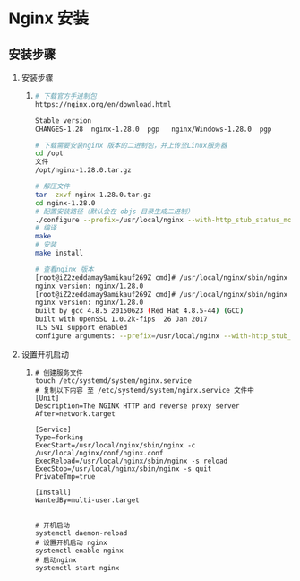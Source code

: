 # Nginx 安装 

## 安装步骤

1. 安装步骤

   1. ```bash
      # 下载官方手进制包
      https://nginx.org/en/download.html
      
      Stable version
      CHANGES-1.28	nginx-1.28.0  pgp	nginx/Windows-1.28.0  pgp
      
      # 下载需要安装nginx 版本的二进制包，并上传至Linux服务器
      cd /opt
      文件
      /opt/nginx-1.28.0.tar.gz
      
      # 解压文件
      tar -zxvf nginx-1.28.0.tar.gz
      cd nginx-1.28.0
      # 配置安装路径（默认会在 objs 目录生成二进制）
      ./configure --prefix=/usr/local/nginx --with-http_stub_status_module --with-http_ssl_module --with-http_v2_module --with-http_sub_module --with-http_gzip_static_module --with-pcre
      # 编译
      make
      # 安装
      make install
      
      # 查看nginx 版本
      [root@iZ2zeddamay9amikauf269Z cmd]# /usr/local/nginx/sbin/nginx -v
      nginx version: nginx/1.28.0
      [root@iZ2zeddamay9amikauf269Z cmd]# /usr/local/nginx/sbin/nginx -V
      nginx version: nginx/1.28.0
      built by gcc 4.8.5 20150623 (Red Hat 4.8.5-44) (GCC) 
      built with OpenSSL 1.0.2k-fips  26 Jan 2017
      TLS SNI support enabled
      configure arguments: --prefix=/usr/local/nginx --with-http_stub_status_module --with-http_ssl_module --with-http_v2_module --with-http_sub_module --with-http_gzip_static_module --with-pcre
      
      
      ```

2. 设置开机启动

   1. ```
      # 创建服务文件
      touch /etc/systemd/system/nginx.service
      # 复制以下内容 至 /etc/systemd/system/nginx.service 文件中
      [Unit]
      Description=The NGINX HTTP and reverse proxy server
      After=network.target
      
      [Service]
      Type=forking
      ExecStart=/usr/local/nginx/sbin/nginx -c /usr/local/nginx/conf/nginx.conf
      ExecReload=/usr/local/nginx/sbin/nginx -s reload
      ExecStop=/usr/local/nginx/sbin/nginx -s quit
      PrivateTmp=true
      
      [Install]
      WantedBy=multi-user.target
      
      
      # 开机启动
      systemctl daemon-reload
      # 设置开机启动 nginx
      systemctl enable nginx
      # 启动nginx
      systemctl start nginx
      ```

      

